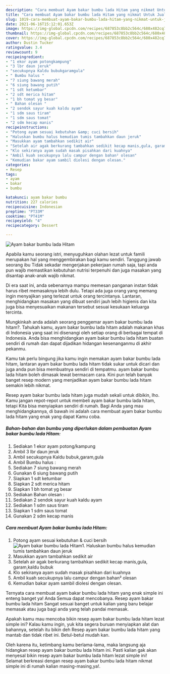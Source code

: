 ```yaml
---
description: "Cara membuat Ayam bakar bumbu lada Hitam yang nikmat Untuk Jualan"
title: "Cara membuat Ayam bakar bumbu lada Hitam yang nikmat Untuk Jualan"
slug: 1019-cara-membuat-ayam-bakar-bumbu-lada-hitam-yang-nikmat-untuk-jualan
date: 2021-06-16T15:12:01.653Z
image: https://img-global.cpcdn.com/recipes/687853c8bb2c564c/680x482cq70/ayam-bakar-bumbu-lada-hitam-foto-resep-utama.jpg
thumbnail: https://img-global.cpcdn.com/recipes/687853c8bb2c564c/680x482cq70/ayam-bakar-bumbu-lada-hitam-foto-resep-utama.jpg
cover: https://img-global.cpcdn.com/recipes/687853c8bb2c564c/680x482cq70/ayam-bakar-bumbu-lada-hitam-foto-resep-utama.jpg
author: Dustin Tucker
ratingvalue: 3.4
reviewcount: 9
recipeingredient:
- "1 ekor ayam potongkampung"
- "3 lbr daun jeruk"
- "secukupnya Kaldu bubukgaramgula"
- " Bumbu halus "
- "7 siung bawang merah"
- "6 siung bawang putih"
- "1 sdt ketumbar"
- "2 sdt merica hitam"
- "1 bh tomat yg besar"
- " Bahan olesan "
- "2 sendok sayur kuah kaldu ayam"
- "1 sdm saus tiram"
- "1 sdm saus tomat"
- "2 sdm kecap manis"
recipeinstructions:
- "Potong ayam sesuai kebutuhan &amp; cuci bersih"
- "Haluskan bumbu halus kemudian tumis tambahkan daun jeruk"
- "Masukkan ayam tambahkan sedikit air"
- "Setelah air agak berkurang tambahkan sedikit kecap manis,gula, garam,kaldu bubuk"
- "Klo sekiranya ayam sudah masak pisahkan dari kuahnya"
- "Ambil kuah secukupnya lalu campur dengan bahan² olesan"
- "Kemudian bakar ayam sambil diolesi dengan olesan."
categories:
- Resep
tags:
- ayam
- bakar
- bumbu

katakunci: ayam bakar bumbu 
nutrition: 227 calories
recipecuisine: Indonesian
preptime: "PT33M"
cooktime: "PT41M"
recipeyield: "4"
recipecategory: Dessert

---
```



![Ayam bakar bumbu lada Hitam](https://img-global.cpcdn.com/recipes/687853c8bb2c564c/680x482cq70/ayam-bakar-bumbu-lada-hitam-foto-resep-utama.jpg)

Apabila kamu seorang istri, menyuguhkan olahan lezat untuk famili merupakan hal yang menggembirakan bagi kamu sendiri. Tanggung jawab seorang ibu Tidak sekadar mengerjakan pekerjaan rumah saja, tapi anda pun wajib memastikan kebutuhan nutrisi terpenuhi dan juga masakan yang disantap anak-anak wajib nikmat.

Di era  saat ini, anda sebenarnya mampu memesan panganan instan tidak harus ribet memasaknya lebih dulu. Tetapi ada juga orang yang memang ingin menyajikan yang terlezat untuk orang tercintanya. Lantaran, menghidangkan masakan yang dibuat sendiri jauh lebih higienis dan kita juga bisa menyesuaikan makanan tersebut sesuai kesukaan keluarga tercinta. 



Mungkinkah anda adalah seorang penggemar ayam bakar bumbu lada hitam?. Tahukah kamu, ayam bakar bumbu lada hitam adalah makanan khas di Indonesia yang saat ini disenangi oleh setiap orang di berbagai tempat di Indonesia. Anda bisa menghidangkan ayam bakar bumbu lada hitam buatan sendiri di rumah dan dapat dijadikan hidangan kesenanganmu di akhir pekanmu.

Kamu tak perlu bingung jika kamu ingin memakan ayam bakar bumbu lada hitam, lantaran ayam bakar bumbu lada hitam tidak sukar untuk dicari dan juga anda pun bisa membuatnya sendiri di tempatmu. ayam bakar bumbu lada hitam boleh dimasak lewat bermacam cara. Kini pun telah banyak banget resep modern yang menjadikan ayam bakar bumbu lada hitam semakin lebih nikmat.

Resep ayam bakar bumbu lada hitam juga mudah sekali untuk dibikin, lho. Kamu jangan repot-repot untuk membeli ayam bakar bumbu lada hitam, tetapi Kita bisa menyiapkan sendiri di rumah. Bagi Anda yang mau menghidangkannya, di bawah ini adalah cara membuat ayam bakar bumbu lada hitam yang enak yang dapat Kamu coba.

<!--inarticleads1-->

##### Bahan-bahan dan bumbu yang diperlukan dalam pembuatan Ayam bakar bumbu lada Hitam:

1. Sediakan 1 ekor ayam potong/kampung
1. Ambil 3 lbr daun jeruk
1. Ambil secukupnya Kaldu bubuk,garam,gula
1. Ambil  Bumbu halus :
1. Sediakan 7 siung bawang merah
1. Gunakan 6 siung bawang putih
1. Siapkan 1 sdt ketumbar
1. Siapkan 2 sdt merica hitam
1. Siapkan 1 bh tomat yg besar
1. Sediakan  Bahan olesan :
1. Sediakan 2 sendok sayur kuah kaldu ayam
1. Sediakan 1 sdm saus tiram
1. Siapkan 1 sdm saus tomat
1. Gunakan 2 sdm kecap manis




<!--inarticleads2-->

##### Cara membuat Ayam bakar bumbu lada Hitam:

1. Potong ayam sesuai kebutuhan &amp; cuci bersih
<img src="https://img-global.cpcdn.com/steps/6135cb7216c33140/160x128cq70/ayam-bakar-bumbu-lada-hitam-langkah-memasak-1-foto.jpg" alt="Ayam bakar bumbu lada Hitam">1. Haluskan bumbu halus kemudian tumis tambahkan daun jeruk
1. Masukkan ayam tambahkan sedikit air
1. Setelah air agak berkurang tambahkan sedikit kecap manis,gula, garam,kaldu bubuk
1. Klo sekiranya ayam sudah masak pisahkan dari kuahnya
1. Ambil kuah secukupnya lalu campur dengan bahan² olesan
1. Kemudian bakar ayam sambil diolesi dengan olesan.




Ternyata cara membuat ayam bakar bumbu lada hitam yang enak simple ini enteng banget ya! Anda Semua dapat mencobanya. Resep ayam bakar bumbu lada hitam Sangat sesuai banget untuk kalian yang baru belajar memasak atau juga bagi anda yang telah pandai memasak.

Apakah kamu mau mencoba bikin resep ayam bakar bumbu lada hitam lezat simple ini? Kalau kamu ingin, yuk kita segera buruan menyiapkan alat dan bahannya, setelah itu bikin deh Resep ayam bakar bumbu lada hitam yang mantab dan tidak ribet ini. Betul-betul mudah kan. 

Oleh karena itu, ketimbang kamu berlama-lama, maka langsung aja hidangkan resep ayam bakar bumbu lada hitam ini. Pasti kalian gak akan menyesal bikin resep ayam bakar bumbu lada hitam lezat simple ini! Selamat berkreasi dengan resep ayam bakar bumbu lada hitam nikmat simple ini di rumah kalian masing-masing,ya!.

